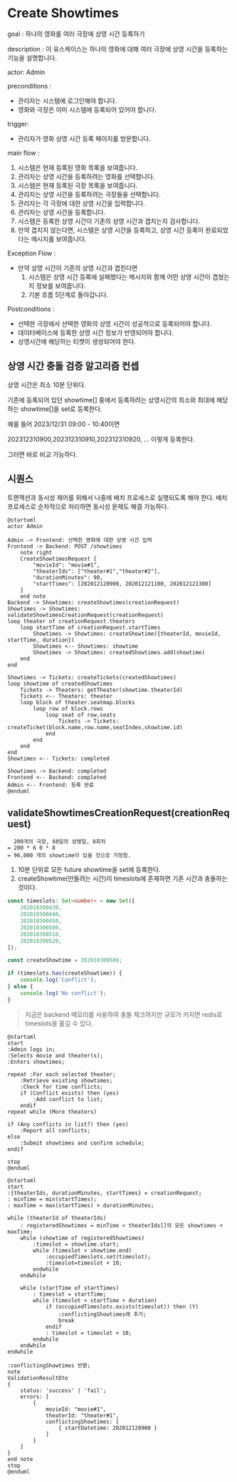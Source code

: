 # Create Showtimes

goal : 하나의 영화를 여러 극장에 상영 시간 등록하기

description : 이 유스케이스는 하나의 영화에 대해 여러 극장에 상영 시간을 등록하는 기능을 설명합니다.

actor: Admin

preconditions :

-   관리자는 시스템에 로그인해야 합니다.
-   영화와 극장은 이미 시스템에 등록되어 있어야 합니다.

trigger:

-   관리자가 영화 상영 시간 등록 페이지를 방문합니다.

main flow :

1. 시스템은 현재 등록된 영화 목록을 보여줍니다.
1. 관리자는 상영 시간을 등록하려는 영화를 선택합니다.
1. 시스템은 현재 등록된 극장 목록을 보여줍니다.
1. 관리자는 상영 시간을 등록하려는 극장들을 선택합니다.
1. 관리자는 각 극장에 대한 상영 시간을 입력합니다.
1. 관리자는 상영 시간을 등록합니다.
1. 시스템은 등록한 상영 시간이 기존의 상영 시간과 겹치는지 검사합니다.
1. 만약 겹치지 않는다면, 시스템은 상영 시간을 등록하고, 상영 시간 등록이 완료되었다는 메시지를 보여줍니다.

Exception Flow :

-   만약 상영 시간이 기존의 상영 시간과 겹친다면
    1. 시스템은 상영 시간 등록에 실패했다는 메시지와 함께 어떤 상영 시간이 겹쳤는지 정보를 보여줍니다.
    1. 기본 흐름 5단계로 돌아갑니다.

Postconditions :

-   선택한 극장에서 선택한 영화의 상영 시간이 성공적으로 등록되어야 합니다.
-   데이터베이스에 등록한 상영 시간 정보가 반영되어야 합니다.
-   상영시간에 해당하는 티켓이 생성되어야 한다.

## 상영 시간 충돌 검증 알고리즘 컨셉

상영 시간은 최소 10분 단위다.

기존에 등록되어 있던 showtime[] 중에서 등록하려는 상영시간의 최소와 최대에 해당하는 showtime[]을 set<number>로 등록한다.

예를 들어 2023/12/31 09:00 - 10:40이면

202312310900,202312310910,202312310920, ... 이렇게 등록한다.

그러면 바로 비교 가능하다.

## 시퀀스

트랜잭션과 동시성 제어를 위해서 나중에 배치 프로세스로 실행되도록 해야 한다. 배치 프로세스로 순차적으로 처리하면 동시성 문제도 해결 가능하다.

```plantuml
@startuml
actor Admin

Admin -> Frontend: 선택한 영화에 대한 상영 시간 입력
Frontend -> Backend: POST /showtimes
    note right
    CreateShowtimesRequest {
        "movieId": "movie#1",
        "theaterIds": ["theater#1","theater#2"],
        "durationMinutes": 90,
        "startTimes": [202012120900, 202012121100, 202012121300]
    }
    end note
Backend -> Showtimes: createShowtimes(creationRequest)
Showtimes -> Showtimes: validateShowtimesCreationRequest(creationRequest)
loop theater of creationRequest.theaters
    loop startTime of creationRequest.startTimes
        Showtimes -> Showtimes: createShowtime({theaterId, movieId, startTime, duration})
        Showtimes <-- Showtimes: showtime
        Showtimes -> Showtimes: createdShowtimes.add(showtime)
    end
end

Showtimes -> Tickets: createTickets(createdShowtimes)
loop showtime of createdShowtimes
    Tickets -> Theaters: getTheater(showtime.theaterId)
    Tickets <-- Theaters: theater
    loop block of theater.seatmap.blocks
        loop row of block.rows
            loop seat of row.seats
                Tickets -> Tickets: createTicket(block.name,row.name,seatIndex,showtime.id)
            end
        end
    end
end
Showtimes <-- Tickets: completed

Showtimes -> Backend: completed
Frontend <-- Backend: completed
Admin <-- Frontend: 등록 완료
@enduml
```

## validateShowtimesCreationRequest(creationRequest)

```
  200개의 극장, 60일의 상영일, 8회차
= 200 * 6 0 * 8
= 96,000 개의 showtime이 있을 것으로 가정함.
```

1. 10분 단위로 모든 future showtime을 set에 등록한다.
2. createShowtime(만들려는 시간)이 timeslots에 존재하면 기존 시간과 충돌하는 것이다.

```ts
const timeslots: Set<number> = new Set([
    202010300430,
    202010300440,
    202010300450,
    202010300500,
    202010300510,
    202010300520,
]);

const createShowtime = 202010300500;

if (timeslots.has(createShowtime)) {
    console.log('Conflict');
} else {
    console.log('No conflict');
}
```

> 지금은 backend 메모리를 사용하여 충돌 체크하지만 규모가 커지면 redis로 timeslots을 옮길 수 있다.

```plantuml
@startuml
start
:Admin logs in;
:Selects movie and theater(s);
:Enters showtimes;

repeat :For each selected theater;
    :Retrieve existing showtimes;
    :Check for time conflicts;
    if (Conflict exists) then (yes)
        :Add conflict to list;
    endif
repeat while (More theaters)

if (Any conflicts in list?) then (yes)
    :Report all conflicts;
else
    :Submit showtimes and confirm schedule;
endif

stop
@enduml
```

```plantuml
@startuml
start
:{theaterIds, durationMinutes, startTimes} = creationRequest;
: minTime = min(startTimes);
: maxTime = max(startTimes) + durationMinutes;

while (theaterId of theaterIds)
    : registeredShowtimes = minTime < theaterIds[]의 모든 showtimes < maxTime;
    while (showtime of registeredShowtimes)
        :timeslot = showtime.start;
        while (timeslot < showtime.end)
            :occupiedTimeslots.set(timeslot);
            :timeslot=timeslot + 10;
        endwhile
    endwhile

    while (startTime of startTimes)
        : timeslot = startTime;
        while (timeslot < startTime + duration)
            if (occupiedTimeslots.exists(timeslot)) then (Y)
                :conflictingShowtimes에 추가;
                break
            endif
            : timeslot = timeslot + 10;
        endwhile
    endwhile
endwhile

:conflictingShowtimes 반환;
note
ValidationResultDto
{
    status: 'success' | 'fail';
    errors: [
        {
            movieId: "movie#1",
            theaterId: "theater#1",
            conflictingShowtimes: [
                { startDatetime: 202012120900 }
            ]
        }
    ]
}
end note
stop
@enduml
```
